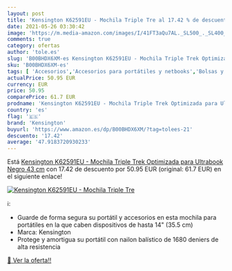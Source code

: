 ```yaml
---
layout: post
title: 'Kensington K62591EU - Mochila Triple Tre al 17.42 % de descuento'
date: 2021-05-26 03:30:42
image: 'https://m.media-amazon.com/images/I/41FT3aQu7AL._SL500_._SL400_.jpg'
comments: true
category: ofertas
author: 'tole.es'
slug: 'B00BHDX6XM-es Kensington K62591EU - Mochila Triple Trek Optimizada para...'
sku: 'B00BHDX6XM-es'
tags: [ 'Accesorios','Accesorios para portátiles y netbooks','Bolsas y fundas para portátiles y netbooks','Informática','Mochilas para portátiles y netbooks','kensington','mochila', ]
actualPrice: 50.95 EUR
currency: EUR
price: 50.95
comparePrice: 61.7 EUR
prodname: 'Kensington K62591EU - Mochila Triple Trek Optimizada para Ultrabook  Negro  43 cm'
country: 'es'
flag: '🇪🇸'
brand: 'Kensington'
buyurl: 'https://www.amazon.es/dp/B00BHDX6XM/?tag=tolees-21'
descuento: '17.42'
average: '47.9183720930233'
---
```


Está [Kensington K62591EU - Mochila Triple Trek Optimizada para Ultrabook  Negro  43 cm](https://www.amazon.es/dp/B00BHDX6XM/?tag=tolees-21) con 17.42 de descuento por 50.95 EUR (original: 61.7 EUR) en el siguiente enlace!

[![Kensington K62591EU - Mochila Triple Tre](https://m.media-amazon.com/images/I/41FT3aQu7AL._SL500_._SL400_.jpg)](https://www.amazon.es/dp/B00BHDX6XM/?tag=tolees-21)

ℹ️:

- Guarde de forma segura su portátil y accesorios en esta mochila para portátiles en la que caben dispositivos de hasta 14" (35.5 cm)
- Marca: Kensington
- Protege y amortigua su portátil con nailon balístico de 1680 deniers de alta resistencia

[🛒 Ver la oferta!!](https://www.amazon.es/dp/B00BHDX6XM/?tag=tolees-21)
